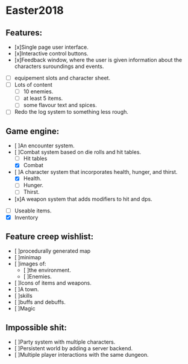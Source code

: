 # Easter2018

## Features:
- [x]Single page user interface.
- [x]Interactive control buttons.
- [x]Feedback window, where the user is given information about the characters suroundings and events.
- [ ] equipement slots and character sheet.
- [ ] Lots of content
    - [ ] 10 enemies.
    - [ ] at least 5 items.
    - [ ] some flavour text and spices.
- [ ] Redo the log system to something less rough.
## Game engine:
- [ ]An encounter system.
- [ ]Combat system based on die rolls and hit tables.
    - [ ] Hit tables
    - [x] Combat
- [ ]A character system that incorporates health, hunger, and thirst.
    - [x] Health.
    - [ ] Hunger.
    - [ ] Thirst.
- [x]A weapon system that adds modifiers to hit and dps.
- [ ] Useable items.
- [x] Inventory

## Feature creep wishlist:
- [ ]procedurally generated map
- [ ]minimap
- [ ]images of:
  - [ ]the environment.
  - [ ]Enemies.
- [ ]Icons of items and weapons.
- [ ]A town.
- [ ]skills
- [ ]buffs and debuffs.
- [ ]Magic

## Impossible shit:
- [ ]Party system with multiple characters.
- [ ]Persistent world by adding a server backend.
- [ ]Multiple player interactions with the same dungeon.
